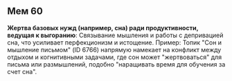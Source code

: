 ## Мем 60

**Жертва базовых нужд (например, сна) ради продуктивности, ведущая к выгоранию**: Связывание мышления и работы с депривацией сна, что усиливает перфекционизм и истощение. Пример: Топик "Сон и мышление письмом" (ID 6766) напрямую намекает на конфликт между отдыхом и когнитивными задачами, где сон может "жертвоваться" для письма или размышлений, подобно "наращивать время для обучения за счет сна".